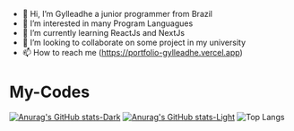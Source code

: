 - 👋 Hi, I’m Gylleadhe a junior programmer from Brazil
- 👀 I’m interested in many Program Languagues
- 🌱 I’m currently learning ReactJs and NextJs
- 💞️ I’m looking to collaborate on some project in my university
- 📫 How to reach me (https://portfolio-gylleadhe.vercel.app)

# My-Codes
[![Anurag's GitHub stats-Dark](https://github-readme-stats.vercel.app/api?username=anuraghazra&show_icons=true&theme=tokyonight#gh-dark-mode-only)](https://github.com/anuraghazra/github-readme-stats#gh-dark-mode-only&hide_border=true)
[![Anurag's GitHub stats-Light](https://github-readme-stats.vercel.app/api?username=anuraghazra&show_icons=true&theme=tokyonight#gh-light-mode-only)](https://github.com/anuraghazra/github-readme-stats#gh-light-mode-only&hide_border=true)
![Top Langs](https://github-readme-stats.vercel.app/api/top-langs/?username=anuraghazra&layout=compact&theme=tokyonight&hide_border=true)
